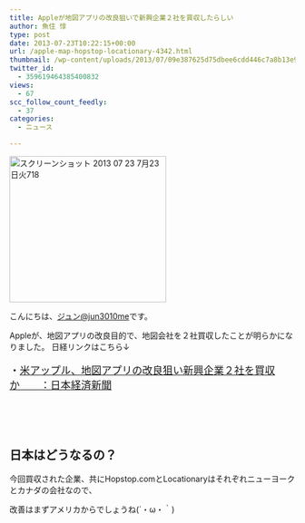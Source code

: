 ```yaml
---
title: Appleが地図アプリの改良狙いで新興企業２社を買収したらしい
author: 魚住 惇
type: post
date: 2013-07-23T10:22:15+00:00
url: /apple-map-hopstop-locationary-4342.html
thumbnail: /wp-content/uploads/2013/07/09e387625d75dbee6cdd446c7a8b13e91.png
twitter_id:
  - 359619464385400832
views:
  - 67
scc_follow_count_feedly:
  - 37
categories:
  - ニュース

---
```

<img decoding="async" loading="lazy" title="スクリーンショット_2013-07-23_7月23日火718.png" src="/wp-content/uploads/2013/07/09e387625d75dbee6cdd446c7a8b13e9.png" alt="スクリーンショット 2013 07 23 7月23日火718" width="276" height="258" border="0" />

<!--more-->

こんにちは、[ジュン@jun3010me][1]です。

Appleが、地図アプリの改良目的で、地図会社を２社買収したことが明らかになりました。 日経リンクはこちら↓

<p style="font-size: 18px;">
  ・<a href="http://www.nikkei.com/article/DGXNASFK22027_S3A720C1000000/" target="_blank">米アップル、地図アプリの改良狙い新興企業２社を買収か　　：日本経済新聞</a>
</p>

 

 

## 日本はどうなるの？

今回買収された企業、共にHopstop.comとLocationaryはそれぞれニューヨークとカナダの会社なので、

改善はまずアメリカからでしょうね(´・ω・｀)

 [1]: https://twitter.com/jun3010me